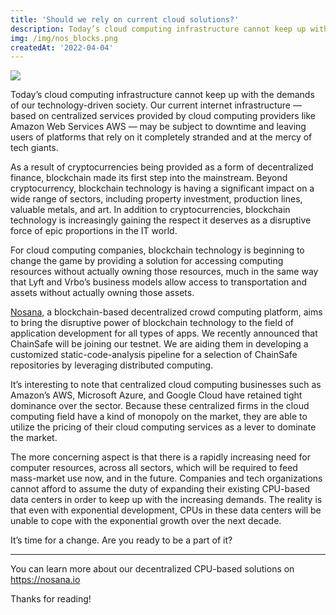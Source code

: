 ```yaml
---
title: 'Should we rely on current cloud solutions?'
description: Today’s cloud computing infrastructure cannot keep up with the demands of our technology-driven society. 
img: /img/nos_blocks.png
createdAt: '2022-04-04'
---
```


![](https://miro.medium.com/max/700/1*pgQBQCU39tUs0zJujErXFw.jpeg)

Today’s cloud computing infrastructure cannot keep up with the demands of our technology-driven society. Our current internet infrastructure — based on centralized services provided by cloud computing providers like Amazon Web Services AWS — may be subject to downtime and leaving users of platforms that rely on it completely stranded and at the mercy of tech giants.

As a result of cryptocurrencies being provided as a form of decentralized finance, blockchain made its first step into the mainstream. Beyond cryptocurrency, blockchain technology is having a significant impact on a wide range of sectors, including property investment, production lines, valuable metals, and art. In addition to cryptocurrencies, blockchain technology is increasingly gaining the respect it deserves as a disruptive force of epic proportions in the IT world.

For cloud computing companies, blockchain technology is beginning to change the game by providing a solution for accessing computing resources without actually owning those resources, much in the same way that Lyft and Vrbo’s business models allow access to transportation and assets without actually owning those assets.

[Nosana,](https://nosana.io/) a blockchain-based decentralized crowd computing platform, aims to bring the disruptive power of blockchain technology to the field of application development for all types of apps. We recently announced that ChainSafe will be joining our testnet. We are aiding them in developing a customized static-code-analysis pipeline for a selection of ChainSafe repositories by leveraging distributed computing.

It’s interesting to note that centralized cloud computing businesses such as Amazon’s AWS, Microsoft Azure, and Google Cloud have retained tight dominance over the sector. Because these centralized firms in the cloud computing field have a kind of monopoly on the market, they are able to utilize the pricing of their cloud computing services as a lever to dominate the market.

The more concerning aspect is that there is a rapidly increasing need for computer resources, across all sectors, which will be required to feed mass-market use now, and in the future. Companies and tech organizations cannot afford to assume the duty of expanding their existing CPU-based data centers in order to keep up with the increasing demands. The reality is that even with exponential development, CPUs in these data centers will be unable to cope with the exponential growth over the next decade.

It’s time for a change. Are you ready to be a part of it?

---

You can learn more about our decentralized CPU-based solutions on https://nosana.io


Thanks for reading!



